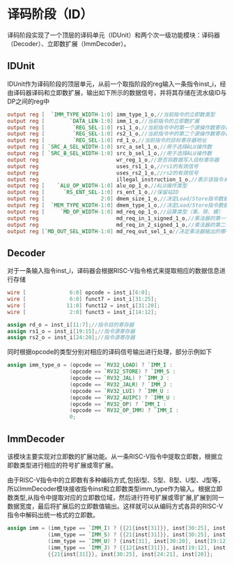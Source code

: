 # 译码阶段（ID）

译码阶段实现了一个顶层的译码单元（IDUnit）和两个次一级功能模块：译码器（Decoder）、立即数扩展（ImmDecoder）。

## IDUnit

IDUnit作为译码阶段的顶层单元，从前一个取指阶段的reg输入一条指令inst_i，经由译码器译码和立即数扩展，输出如下所示的数据信号，并将其存储在流水级ID与DP之间的reg中

```verilog
output reg [  `IMM_TYPE_WIDTH-1:0] imm_type_1_o,//当前指令的立即数类型
output reg [        `DATA_LEN-1:0] imm_1_o,//当前指令的立即数扩展
output reg [         `REG_SEL-1:0] rs1_1_o,//当前指令中的第一个源操作数寄存器地址
output reg [         `REG_SEL-1:0] rs2_1_o,//当前指令中的第二个源操作数寄存器地址
output reg [         `REG_SEL-1:0] rd_1_o,//当前指令的目标寄存器地址
output reg [ `SRC_A_SEL_WIDTH-1:0] src_a_sel_1_o,//用于选择ALU操作数
output reg [ `SRC_B_SEL_WIDTH-1:0] src_b_sel_1_o,//用于选择ALU操作数
output reg                         wr_reg_1_o,//是否将数据写入目标寄存器
output reg                         uses_rs1_1_o,//rs1的有效信号
output reg                         uses_rs2_1_o,//rs2的有效信号
output reg                         illegal_instruction_1_o,//表示该指令未定义
output reg [    `ALU_OP_WIDTH-1:0] alu_op_1_o,//ALU操作类型
output reg [      `RS_ENT_SEL-1:0] rs_ent_1_o,//保留站ID
output reg [                  2:0] dmem_size_1_o,//决定Load/Store指令数据的大小
output reg [  `MEM_TYPE_WIDTH-1:0] dmem_type_1_o,//决定Load/Store指令数据的大小
output reg [     `MD_OP_WIDTH-1:0] md_req_op_1_o,//运算类型（乘、除、模）
output reg                         md_req_in_1_signed_1_o,//乘法器的第一个源操作数是否有符号
output reg                         md_req_in_2_signed_1_o,//乘法器的第二个源操作数是否有符号
output reg [`MD_OUT_SEL_WIDTH-1:0] md_req_out_sel_1_o//决定乘法器输出的哪一部分为最后的乘法结果:高32位还是低32位
```

## Decoder

对于一条输入指令inst_i，译码器会根据RISC-V指令格式来提取相应的数据信息进行存储

```verilog
wire [              6:0] opcode = inst_i[6:0];
wire [              6:0] funct7 = inst_i[31:25];
wire [             11:0] funct12 = inst_i[31:20];
wire [              2:0] funct3 = inst_i[14:12];

assign rd_o = inst_i[11:7];//指令目的寄存器
assign rs1_o = inst_i[19:15];//指令源寄存器
assign rs2_o = inst_i[24:20];//指令源寄存器
```

同时根据opcode的类型分别对相应的译码信号输出进行处理，部分示例如下

```verilog
assign imm_type_o = (opcode == `RV32_LOAD) ? `IMM_I :
                    (opcode == `RV32_STORE) ? `IMM_S :
                    (opcode == `RV32_JAL) ? `IMM_J :
                    (opcode == `RV32_JALR) ? `IMM_J :
                    (opcode == `RV32_LUI) ? `IMM_U :
                    (opcode == `RV32_AUIPC) ? `IMM_U :
                    (opcode == `RV32_OP) ? `IMM_I :
                    (opcode == `RV32_OP_IMM) ? `IMM_I :
    				0;
```

## ImmDecoder

该模块主要实现对立即数的扩展功能。从一条RISC-V指令中提取立即数，根据立即数类型进行相应的符号扩展或零扩展。

由于RISC-V指令中的立即数有多种编码方式,包括I型、S型、B型、U型、J型等，所以ImmDecoder模块接收指令inst和立即数类型imm_type作为输入。根据立即数类型,从指令中提取对应的立即数位域，然后进行符号扩展或零扩展,扩展到同一数据宽度，最后将扩展后的立即数值输出。这样就可以从编码方式各异的RISC-V指令中解码出统一格式的立即数。

```verilog
assign imm = (imm_type == `IMM_I) ? {{21{inst[31]}}, inst[30:25], inst[24:21], inst[20]} :
             (imm_type == `IMM_S) ? {{21{inst[31]}}, inst[30:25], inst[11:8], inst[7]} :
             (imm_type == `IMM_U) ? {inst[31], inst[30:20], inst[19:12], 12'b0} :
             (imm_type == `IMM_J) ? {{12{inst[31]}}, inst[19:12], inst[20], inst[30:25], inst[24:21], 1'b0} :
             {{21{inst[31]}}, inst[30:25], inst[24:21], inst[20]};
```

